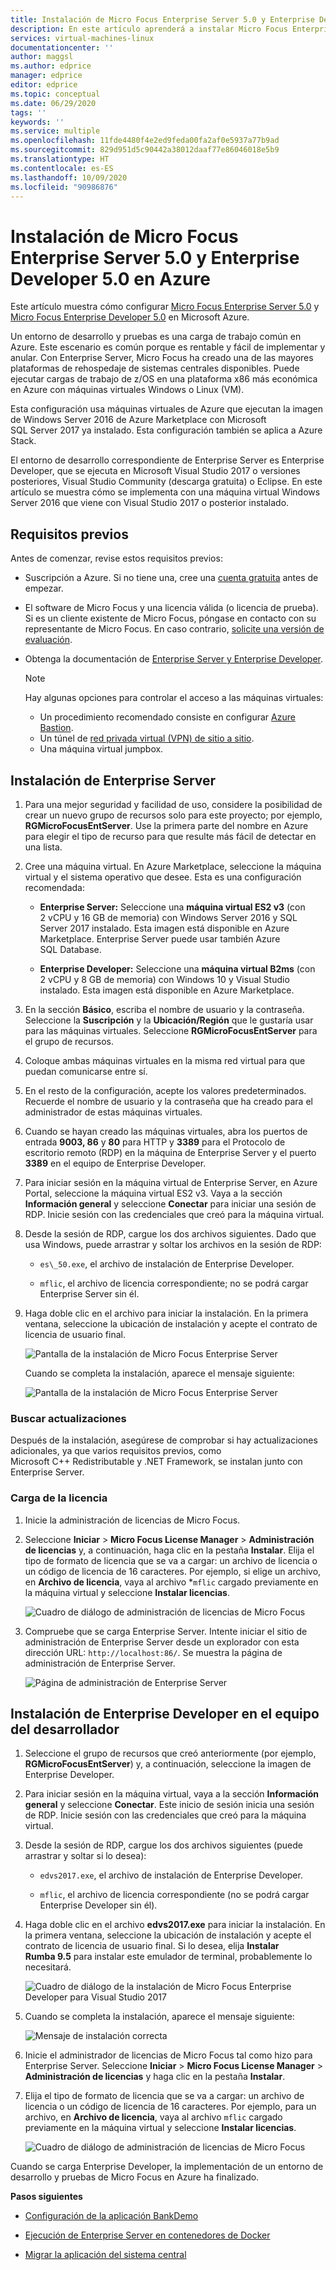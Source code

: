 ```yaml
---
title: Instalación de Micro Focus Enterprise Server 5.0 y Enterprise Developer 5.0 en Azure | Microsoft Docs
description: En este artículo aprenderá a instalar Micro Focus Enterprise Server 5.0 y Enterprise Developer 5.0 en Microsoft Azure.
services: virtual-machines-linux
documentationcenter: ''
author: maggsl
ms.author: edprice
manager: edprice
editor: edprice
ms.topic: conceptual
ms.date: 06/29/2020
tags: ''
keywords: ''
ms.service: multiple
ms.openlocfilehash: 11fde4480f4e2ed9feda00fa2af0e5937a77b9ad
ms.sourcegitcommit: 829d951d5c90442a38012daaf77e86046018e5b9
ms.translationtype: HT
ms.contentlocale: es-ES
ms.lasthandoff: 10/09/2020
ms.locfileid: "90986876"
---
```

# <a name="install-micro-focus-enterprise-server-50-and-enterprise-developer-50-on-azure"></a>Instalación de Micro Focus Enterprise Server 5.0 y Enterprise Developer 5.0 en Azure

Este artículo muestra cómo configurar [Micro Focus Enterprise Server 5.0](https://www.microfocus.com/documentation/enterprise-developer/ed50pu5/ES-WIN/GUID-F7D8FD6E-BDE0-4169-8D8C-96DDFFF6B495.html) y [Micro Focus Enterprise Developer 5.0](https://www.microfocus.com/documentation/enterprise-developer/ed50/) en Microsoft Azure.

Un entorno de desarrollo y pruebas es una carga de trabajo común en Azure. Este escenario es común porque es rentable y fácil de implementar y anular. Con Enterprise Server, Micro Focus ha creado una de las mayores plataformas de rehospedaje de sistemas centrales disponibles. Puede ejecutar cargas de trabajo de z/OS en una plataforma x86 más económica en Azure con máquinas virtuales Windows o Linux (VM).

Esta configuración usa máquinas virtuales de Azure que ejecutan la imagen de Windows Server 2016 de Azure Marketplace con Microsoft SQL Server 2017 ya instalado. Esta configuración también se aplica a Azure Stack.

El entorno de desarrollo correspondiente de Enterprise Server es Enterprise Developer, que se ejecuta en Microsoft Visual Studio 2017 o versiones posteriores, Visual Studio Community (descarga gratuita) o Eclipse. En este artículo se muestra cómo se implementa con una máquina virtual Windows Server 2016 que viene con Visual Studio 2017 o posterior instalado.

## <a name="prerequisites"></a>Requisitos previos

Antes de comenzar, revise estos requisitos previos:

-   Suscripción a Azure. Si no tiene una, cree una [cuenta gratuita](https://azure.microsoft.com/free/?WT.mc_id=A261C142F) antes de empezar.

-   El software de Micro Focus y una licencia válida (o licencia de prueba). Si es un cliente existente de Micro Focus, póngase en contacto con su representante de Micro Focus. En caso contrario, [solicite una versión de evaluación](https://www.microfocus.com/products/enterprise-suite/enterprise-server/trial/).

-   Obtenga la documentación de [Enterprise Server y Enterprise Developer](https://www.microfocus.com/documentation/enterprise-developer/ed50/).

    > [!Note]
    > Hay algunas opciones para controlar el acceso a las máquinas virtuales:
    > -   Un procedimiento recomendado consiste en configurar [Azure Bastion](https://azure.microsoft.com/services/azure-bastion/).
    > -   Un túnel de [red privada virtual (VPN) de sitio a sitio](../../../../vpn-gateway/vpn-gateway-tutorial-vpnconnection-powershell.md).
    > -   Una máquina virtual jumpbox.

## <a name="install-enterprise-server"></a>Instalación de Enterprise Server

1.  Para una mejor seguridad y facilidad de uso, considere la posibilidad de crear un nuevo grupo de recursos solo para este proyecto; por ejemplo, **RGMicroFocusEntServer**. Use la primera parte del nombre en Azure para elegir el tipo de recurso para que resulte más fácil de detectar en una lista.

2.  Cree una máquina virtual. En Azure Marketplace, seleccione la máquina virtual y el sistema operativo que desee. Esta es una configuración recomendada:

    -   **Enterprise Server:** Seleccione una **máquina virtual ES2 v3** (con 2 vCPU y 16 GB de memoria) con Windows Server 2016 y SQL Server 2017 instalado. Esta imagen está disponible en Azure Marketplace. Enterprise Server puede usar también Azure SQL Database.

    -   **Enterprise Developer:** Seleccione una **máquina virtual B2ms** (con 2 vCPU y 8 GB de memoria) con Windows 10 y Visual Studio instalado. Esta imagen está disponible en Azure Marketplace.

3.  En la sección **Básico**, escriba el nombre de usuario y la contraseña. Seleccione la **Suscripción** y la **Ubicación/Región** que le gustaría usar para las máquinas virtuales. Seleccione **RGMicroFocusEntServer** para el grupo de recursos.

4.  Coloque ambas máquinas virtuales en la misma red virtual para que puedan comunicarse entre sí.

5.  En el resto de la configuración, acepte los valores predeterminados. Recuerde el nombre de usuario y la contraseña que ha creado para el administrador de estas máquinas virtuales.

6.  Cuando se hayan creado las máquinas virtuales, abra los puertos de entrada **9003, 86** y **80** para HTTP y **3389** para el Protocolo de escritorio remoto (RDP) en la máquina de Enterprise Server y el puerto **3389** en el equipo de Enterprise Developer.

7.  Para iniciar sesión en la máquina virtual de Enterprise Server, en Azure Portal, seleccione la máquina virtual ES2 v3. Vaya a la sección **Información general** y seleccione **Conectar** para iniciar una sesión de RDP. Inicie sesión con las credenciales que creó para la máquina virtual.

8.  Desde la sesión de RDP, cargue los dos archivos siguientes. Dado que usa Windows, puede arrastrar y soltar los archivos en la sesión de RDP:

    -   `es\_50.exe`, el archivo de instalación de Enterprise Developer.

    -   `mflic`, el archivo de licencia correspondiente; no se podrá cargar Enterprise Server sin él.

9.  Haga doble clic en el archivo para iniciar la instalación. En la primera ventana, seleccione la ubicación de instalación y acepte el contrato de licencia de usuario final.

    ![Pantalla de la instalación de Micro Focus Enterprise Server](media/install-image-1.png)

    Cuando se completa la instalación, aparece el mensaje siguiente:

    ![Pantalla de la instalación de Micro Focus Enterprise Server](media/install-image-2.png)

 ### <a name="check-for-updates"></a>Buscar actualizaciones

Después de la instalación, asegúrese de comprobar si hay actualizaciones adicionales, ya que varios requisitos previos, como Microsoft C++ Redistributable y .NET Framework, se instalan junto con Enterprise Server.

### <a name="upload-the-license"></a>Carga de la licencia

1.  Inicie la administración de licencias de Micro Focus.

2.  Seleccione **Iniciar** \> **Micro Focus License Manager** \> **Administración de licencias** y, a continuación, haga clic en la pestaña **Instalar**. Elija el tipo de formato de licencia que se va a cargar: un archivo de licencia o un código de licencia de 16 caracteres. Por ejemplo, si elige un archivo, en **Archivo de licencia**, vaya al archivo *`mflic` cargado previamente en la máquina virtual y seleccione **Instalar licencias**.

    ![Cuadro de diálogo de administración de licencias de Micro Focus](media/install-image-3.png)

3.  Compruebe que se carga Enterprise Server. Intente iniciar el sitio de administración de Enterprise Server desde un explorador con esta dirección URL: `http://localhost:86/`. Se muestra la página de administración de Enterprise Server.

    ![Página de administración de Enterprise Server](media/install-image-4.png)

## <a name="install-enterprise-developer-on-the-developer-machine"></a>Instalación de Enterprise Developer en el equipo del desarrollador

1.  Seleccione el grupo de recursos que creó anteriormente (por ejemplo, **RGMicroFocusEntServer**) y, a continuación, seleccione la imagen de Enterprise Developer.

2.  Para iniciar sesión en la máquina virtual, vaya a la sección **Información general** y seleccione **Conectar**. Este inicio de sesión inicia una sesión de RDP. Inicie sesión con las credenciales que creó para la máquina virtual.

3.  Desde la sesión de RDP, cargue los dos archivos siguientes (puede arrastrar y soltar si lo desea):

    -   `edvs2017.exe`, el archivo de instalación de Enterprise Developer.

    -   `mflic`, el archivo de licencia correspondiente (no se podrá cargar Enterprise Developer sin él).

4.  Haga doble clic en el archivo **edvs2017.exe** para iniciar la instalación. En la primera ventana, seleccione la ubicación de instalación y acepte el contrato de licencia de usuario final. Si lo desea, elija **Instalar Rumba 9.5** para instalar este emulador de terminal, probablemente lo necesitará.

    ![Cuadro de diálogo de la instalación de Micro Focus Enterprise Developer para Visual Studio 2017](media/install-image-5.png)

5.  Cuando se completa la instalación, aparece el mensaje siguiente:

    ![Mensaje de instalación correcta](media/install-image-6.png)

6.  Inicie el administrador de licencias de Micro Focus tal como hizo para Enterprise Server. Seleccione **Iniciar** \> **Micro Focus License Manager** \> **Administración de licencias** y haga clic en la pestaña **Instalar**.

7.  Elija el tipo de formato de licencia que se va a cargar: un archivo de licencia o un código de licencia de 16 caracteres. Por ejemplo, para un archivo, en **Archivo de licencia**, vaya al archivo `mflic` cargado previamente en la máquina virtual y seleccione **Instalar licencias**.

    ![Cuadro de diálogo de administración de licencias de Micro Focus](media/install-image-7.png)

Cuando se carga Enterprise Developer, la implementación de un entorno de desarrollo y pruebas de Micro Focus en Azure ha finalizado.

**Pasos siguientes**

-   [Configuración de la aplicación BankDemo](./demo.md)

-   [Ejecución de Enterprise Server en contenedores de Docker](./run-enterprise-server-container.md)

-   [Migrar la aplicación del sistema central](/azure/architecture/cloud-adoption/infrastructure/mainframe-migration/application-strategies)
